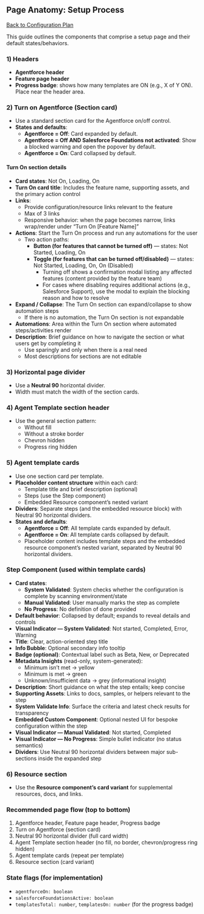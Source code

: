 ## Page Anatomy: Setup Process

[Back to Configuration Plan](configuration_plan.md)

This guide outlines the components that comprise a setup page and their default states/behaviors.

### 1) Headers

- **Agentforce header**
- **Feature page header**
- **Progress badge**: shows how many templates are ON (e.g., X of Y ON). Place near the header area.

### 2) Turn on Agentforce (Section card)

- Use a standard section card for the Agentforce on/off control.
- **States and defaults**:
  - **Agentforce = Off**: Card expanded by default.
  - **Agentforce = Off AND Salesforce Foundations not activated**: Show a blocked warning and open the popover by default.
  - **Agentforce = On**: Card collapsed by default.

#### Turn On section details

- **Card states**: Not On, Loading, On
- **Turn On card title**: Includes the feature name, supporting assets, and the primary action control
- **Links**:
  - Provide configuration/resource links relevant to the feature
  - Max of 3 links
  - Responsive behavior: when the page becomes narrow, links wrap/render under “Turn On [Feature Name]”
- **Actions**: Start the Turn On process and run any automations for the user
  - Two action paths:
    - **Button (for features that cannot be turned off)** — states: Not Started, Loading, On
    - **Toggle (for features that can be turned off/disabled)** — states: Not Started, Loading, On, On (Disabled)
      - Turning off shows a confirmation modal listing any affected features (content provided by the feature team)
      - For cases where disabling requires additional actions (e.g., Salesforce Support), use the modal to explain the blocking reason and how to resolve
- **Expand / Collapse**: The Turn On section can expand/collapse to show automation steps
  - If there is no automation, the Turn On section is not expandable
- **Automations**: Area within the Turn On section where automated steps/activities render
- **Description**: Brief guidance on how to navigate the section or what users get by completing it
  - Use sparingly and only when there is a real need
  - Most descriptions for sections are not editable

### 3) Horizontal page divider

- Use a **Neutral 90** horizontal divider.
- Width must match the width of the section cards.

### 4) Agent Template section header

- Use the general section pattern:
  - Without fill
  - Without a stroke border
  - Chevron hidden
  - Progress ring hidden

### 5) Agent template cards

- Use one section card per template.
- **Placeholder content structure** within each card:
  - Template title and brief description (optional)
  - Steps (use the Step component)
  - Embedded Resource component’s nested variant
- **Dividers**: Separate steps (and the embedded resource block) with Neutral 90 horizontal dividers.
- **States and defaults**:
  - **Agentforce = Off**: All template cards expanded by default.
  - **Agentforce = On**: All template cards collapsed by default.
  - Placeholder content includes template steps and the embedded resource component’s nested variant, separated by Neutral 90 horizontal dividers.

### Step Component (used within template cards)

- **Card states**:
  - **System Validated**: System checks whether the configuration is complete by scanning environment/state
  - **Manual Validated**: User manually marks the step as complete
  - **No Progress**: No definition of done provided
- **Default behavior**: Collapsed by default; expands to reveal details and controls
- **Visual Indicator — System Validated**: Not started, Completed, Error, Warning
- **Title**: Clear, action-oriented step title
- **Info Bubble**: Optional secondary info tooltip
- **Badge (optional)**: Contextual label such as Beta, New, or Deprecated
- **Metadata Insights** (read-only, system-generated):
  - Minimum isn’t met → yellow
  - Minimum is met → green
  - Unknown/insufficient data → grey (informational insight)
- **Description**: Short guidance on what the step entails; keep concise
- **Supporting Assets**: Links to docs, samples, or helpers relevant to the step
- **System Validate Info**: Surface the criteria and latest check results for transparency
- **Embedded Custom Component**: Optional nested UI for bespoke configuration within the step
- **Visual Indicator — Manual Validated**: Not started, Completed
- **Visual Indicator — No Progress**: Simple bullet indicator (no status semantics)
- **Dividers**: Use Neutral 90 horizontal dividers between major sub-sections inside the expanded step

### 6) Resource section

- Use the **Resource component’s card variant** for supplemental resources, docs, and links.

### Recommended page flow (top to bottom)

1. Agentforce header, Feature page header, Progress badge
2. Turn on Agentforce (section card)
3. Neutral 90 horizontal divider (full card width)
4. Agent Template section header (no fill, no border, chevron/progress ring hidden)
5. Agent template cards (repeat per template)
6. Resource section (card variant)

### State flags (for implementation)

- `agentforceOn: boolean`
- `salesforceFoundationsActive: boolean`
- `templatesTotal: number`, `templatesOn: number` (for the progress badge)


